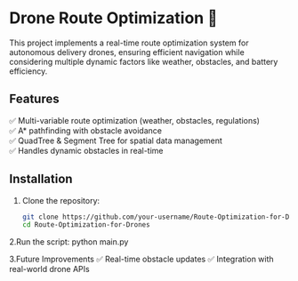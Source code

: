 # Drone Route Optimization 🚀  
This project implements a real-time route optimization system for autonomous delivery drones, ensuring efficient navigation while considering multiple dynamic factors like weather, obstacles, and battery efficiency.  

## Features  
✅ Multi-variable route optimization (weather, obstacles, regulations)  
✅ A* pathfinding with obstacle avoidance  
✅ QuadTree & Segment Tree for spatial data management  
✅ Handles dynamic obstacles in real-time  

## Installation  
1. Clone the repository:  
   ```bash  
   git clone https://github.com/your-username/Route-Optimization-for-Drones.git
   cd Route-Optimization-for-Drones

2.Run the script:
    python main.py

3.Future Improvements
✅ Real-time obstacle updates
✅ Integration with real-world drone APIs
